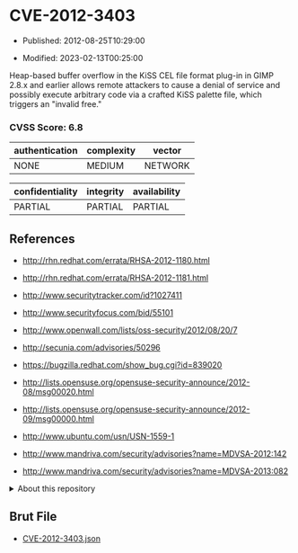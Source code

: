 # CVE-2012-3403

- Published: 2012-08-25T10:29:00

- Modified: 2023-02-13T00:25:00

Heap-based buffer overflow in the KiSS CEL file format plug-in in GIMP 2.8.x and earlier allows remote attackers to cause a denial of service and possibly execute arbitrary code via a crafted KiSS palette file, which triggers an "invalid free."

### CVSS Score: **6.8**

| authentication | complexity | vector |
| --- | --- | --- |
| NONE | MEDIUM | NETWORK |

| confidentiality | integrity | availability |
| --- | --- | --- |
| PARTIAL | PARTIAL | PARTIAL |

## References

* http://rhn.redhat.com/errata/RHSA-2012-1180.html

* http://rhn.redhat.com/errata/RHSA-2012-1181.html

* http://www.securitytracker.com/id?1027411

* http://www.securityfocus.com/bid/55101

* http://www.openwall.com/lists/oss-security/2012/08/20/7

* http://secunia.com/advisories/50296

* https://bugzilla.redhat.com/show_bug.cgi?id=839020

* http://lists.opensuse.org/opensuse-security-announce/2012-08/msg00020.html

* http://lists.opensuse.org/opensuse-security-announce/2012-09/msg00000.html

* http://www.ubuntu.com/usn/USN-1559-1

* http://www.mandriva.com/security/advisories?name=MDVSA-2012:142

* http://www.mandriva.com/security/advisories?name=MDVSA-2013:082

<details>
<summary>About this repository</summary> 

  This repository is part of the project [Live Hack CVE](https://github.com/Live-Hack-CVE). Main website can be found [www.live-hack.org](https://www.live-hack.org) 
  
  Made by [Sn0wAlice](https://github.com/Sn0wAlice) for the people that care about security and need to have a feed of the latest CVEs. Hope you enjoy it, don't forget to star the repo and follow me on [Twitter](https://twitter.com/Sn0wAlice) and [Github](https://github.com/Sn0wAlice). And that is my [personnal website](https://www.alice-snow.me/)

  - [Home Page](https://github.com/Live-Hack-CVE)
  - [Framework](https://github.com/Live-Hack-CVE/cve-framework)
  - [CVE database](https://github.com/Live-Hack-CVE/full_database)
  - [Changelog](https://github.com/Live-Hack-CVE/Changelog)
</details>

## Brut File

* [CVE-2012-3403.json](https://raw.githubusercontent.com/Live-Hack-CVE/full_database/main/cves/2012/CVE-2012-3403.json)

